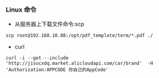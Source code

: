 ### Linux 命令

* 从服务器上下载文件命令:scp
```text
scp root@192.168.10.88:/opt/pdf_template/term/*.pdf ./

```
* curl 
```text
curl -i --get --include 'http://jisucxdq.market.alicloudapi.com/car/brand'  -H 'Authorization:APPCODE 你自己的AppCode'
```


